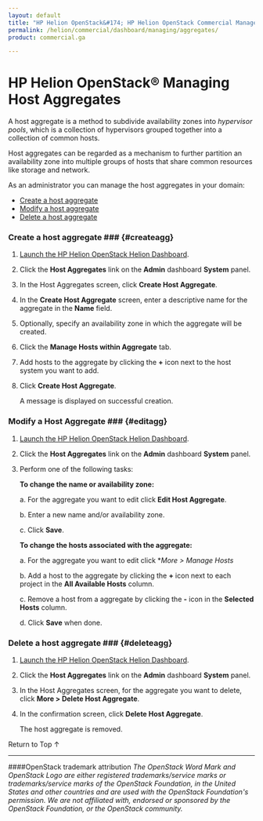 ```yaml
---
layout: default
title: "HP Helion OpenStack&#174; HP Helion OpenStack Commercial Manage Your Cloud"
permalink: /helion/commercial/dashboard/managing/aggregates/
product: commercial.ga

---
```

<!--UNDER REVISION-->

<script>

function PageRefresh {
onLoad="window.refresh"
}

PageRefresh();

</script>

<!--
<p style="font-size: small;"> <a href="/helion/commercial/ga1/install/">&#9664; PREV</a> | <a href="/helion/commercial/ga1/install-overview/">&#9650; UP</a> | <a href="/helion/commercial/ga1/">NEXT &#9654;</a> </p>
-->

# HP Helion OpenStack&#174; Managing Host Aggregates

A host aggregate is a method to subdivide availability zones into *hypervisor pools*, which is a collection of hypervisors grouped together into a collection of common hosts.

Host aggregates can be regarded as a mechanism to further partition an availability zone into multiple groups of hosts that share common resources like storage and network.

As an administrator you can manage the host aggregates in your domain:</p>

* [Create a host aggregate](#createagg)
* [Modify a host aggregate](#editagg)
* [Delete a host aggregate](#deleteagg)

### Create a host aggregate ### {#createagg}

1. [Launch the HP Helion OpenStack Helion Dashboard](/helion/openstack/dashboard/login/).

2. Click the <strong>Host Aggregates</strong> link on the <strong>Admin</strong> dashboard <strong>System</strong> panel.

3. In the Host Aggregates screen, click **Create Host Aggregate**.

4. In the <strong>Create Host Aggregate</strong> screen, enter a descriptive name for the aggregate in the <strong>Name</strong> field.

5. Optionally, specify an availability zone in which the aggregate will be created.

6. Click the <strong>Manage Hosts within Aggregate</strong> tab.</p>
 
7. Add hosts to the aggregate by clicking the <strong>+</strong> icon next to the host system you want to add.</p>

8. Click <strong>Create Host Aggregate</strong>.</p>

	A message is displayed on successful creation.</p>

### Modify a Host Aggregate ### {#editagg}

1. [Launch the HP Helion OpenStack Helion Dashboard](/helion/openstack/dashboard/login/).

2. Click the <strong>Host Aggregates</strong> link on the <strong>Admin</strong> dashboard <strong>System</strong> panel.</p>

3. Perform one of the following tasks:</p>

	**To change the name or availability zone:**

	a. For the aggregate you want to edit click <strong>Edit Host Aggregate</strong>.

	b. Enter a new name and/or availability zone.

	c. Click <strong>Save</strong>.

	**To change the hosts associated with the aggregate:</p>**

	a. For the aggregate you want to edit click *<em>More &gt; Manage Hosts</em></li>

	b. Add a host to the aggregate by clicking the <strong>+</strong> icon next to each project in the <strong>All Available Hosts</strong> column.</li>

	c. Remove a host from a aggregate by clicking the <strong>-</strong> icon in the <strong>Selected Hosts</strong> column.</li>

	d. Click <strong>Save</strong> when done.</li>

### Delete a host aggregate ### {#deleteagg}

1. [Launch the HP Helion OpenStack Helion Dashboard](/helion/openstack/dashboard/login/).

2. Click the <strong>Host Aggregates</strong> link on the <strong>Admin</strong> dashboard <strong>System</strong> panel.</p>

3. In the Host Aggregates screen, for the aggregate you want to delete, click <strong>More &gt; Delete Host Aggregate</strong>.</p>

4. In the confirmation screen, click <strong>Delete Host Aggregate</strong>.</p>

	The host aggregate is removed.</p>

<p><a href="#top" style="padding:14px 0px 14px 0px; text-decoration: none;"> Return to Top &#8593; </a></p>


----
####OpenStack trademark attribution
*The OpenStack Word Mark and OpenStack Logo are either registered trademarks/service marks or trademarks/service marks of the OpenStack Foundation, in the United States and other countries and are used with the OpenStack Foundation's permission. We are not affiliated with, endorsed or sponsored by the OpenStack Foundation, or the OpenStack community.*